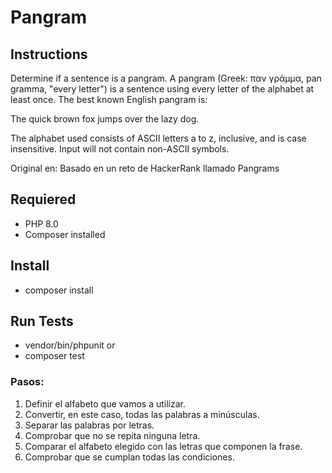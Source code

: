 # Pangram

## Instructions

Determine if a sentence is a pangram. A pangram (Greek: παν γράμμα, pan gramma, "every letter") is a sentence using every letter of the alphabet at least once. The best known English pangram is:

The quick brown fox jumps over the lazy dog.

The alphabet used consists of ASCII letters a to z, inclusive, and is case insensitive. Input will not contain non-ASCII symbols.

Original en: Basado en un reto de HackerRank llamado Pangrams

## Requiered

- PHP 8.0
- Composer installed

## Install

- composer install

## Run Tests

- vendor/bin/phpunit
or
- composer test

### Pasos:

1. Definir el alfabeto que vamos a utilizar.
2. Convertir, en este caso, todas las palabras a minúsculas.
3. Separar las palabras por letras.
4. Comprobar que no se repita ninguna letra.
5. Comparar el alfabeto elegido con las letras que componen la frase.
6. Comprobar que se cumplan todas las condiciones.
